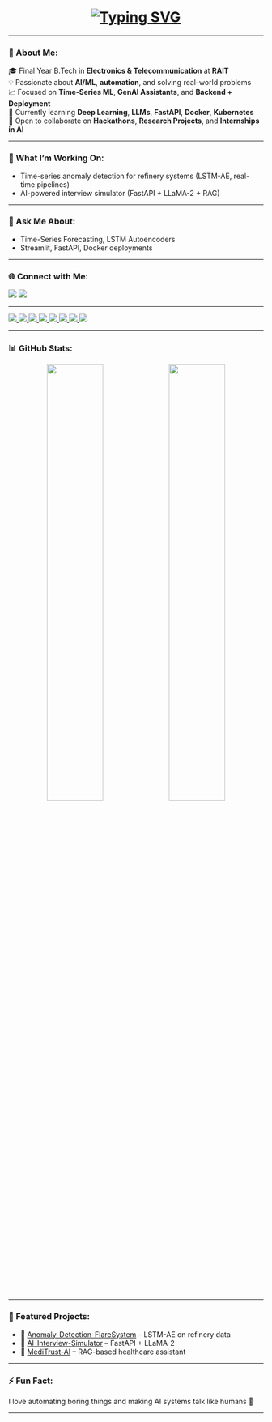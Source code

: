 <!-- GitHub Profile README for Ojas Shenwai -->

<!-- Banner -->
<h1 align="center">
  <a href="https://github.com/Ojas1584" target="_blank">
    <img src="https://readme-typing-svg.herokuapp.com?font=Fira+Code&size=32&pause=1000&color=F75C7E&center=true&vCenter=true&width=500&lines=👋+I'm+Ojas+Shenwai" alt="Typing SVG" />
  </a>
</h1>


---

### 🚀 About Me:
🎓 Final Year B.Tech in **Electronics & Telecommunication** at **RAIT**  
💡 Passionate about **AI/ML**, **automation**, and solving real-world problems  
📈 Focused on **Time-Series ML**, **GenAI Assistants**, and **Backend + Deployment**  
🧠 Currently learning **Deep Learning**, **LLMs**, **FastAPI**, **Docker**, **Kubernetes**  
🤝 Open to collaborate on **Hackathons**, **Research Projects**, and **Internships in AI**

---

### 🔭 What I’m Working On:
- Time-series anomaly detection for refinery systems (LSTM-AE, real-time pipelines)
- AI-powered interview simulator (FastAPI + LLaMA-2 + RAG)
  

---

### 💬 Ask Me About:
- Time-Series Forecasting, LSTM Autoencoders
- Streamlit, FastAPI, Docker deployments


---

### 🌐 Connect with Me:
<p>
  <a href="mailto:ojasvinayshenwai@gmail.com"><img src="https://img.shields.io/badge/Gmail-EA4335?style=for-the-badge&logo=gmail&logoColor=white"/></a>
  <a href="https://www.linkedin.com/in/ojas-shenwai/"><img src="https://img.shields.io/badge/LinkedIn-0A66C2?style=for-the-badge&logo=linkedin&logoColor=white"/></a>
</p>

---

<p align="left">
  <a href="https://www.python.org/" target="_blank">
    <img src="https://img.shields.io/badge/Python-3776AB?style=for-the-badge&logo=python&logoColor=white" />
  </a>
  <a href="https://scikit-learn.org/" target="_blank">
    <img src="https://img.shields.io/badge/Scikit--Learn-F7931E?style=for-the-badge&logo=scikit-learn&logoColor=white" />
  </a>
  <a href="https://www.tensorflow.org/" target="_blank">
    <img src="https://img.shields.io/badge/TensorFlow-FF6F00?style=for-the-badge&logo=tensorflow&logoColor=white" />
  </a>
  <a href="https://keras.io/" target="_blank">
    <img src="https://img.shields.io/badge/Keras-D00000?style=for-the-badge&logo=keras&logoColor=white" />
  </a>
  <a href="https://fastapi.tiangolo.com/" target="_blank">
    <img src="https://img.shields.io/badge/FastAPI-009688?style=for-the-badge&logo=fastapi&logoColor=white" />
  </a>
  <a href="https://streamlit.io/" target="_blank">
    <img src="https://img.shields.io/badge/Streamlit-FF4B4B?style=for-the-badge&logo=streamlit&logoColor=white" />
  </a>
  <a href="https://powerbi.microsoft.com/" target="_blank">
    <img src="https://img.shields.io/badge/PowerBI-F2C811?style=for-the-badge&logo=powerbi&logoColor=black" />
   </a>
  <a href="https://www.docker.com/" target="_blank">
    <img src="https://img.shields.io/badge/Docker-2496ED?style=for-the-badge&logo=docker&logoColor=white" />
  </a>
 
</p>


---

### 📊 GitHub Stats:
<p align="center">
  <img src="https://github-readme-stats.vercel.app/api?username=Ojas1584&show_icons=true&theme=radical" width="47%" />
  <img src="https://github-readme-streak-stats.herokuapp.com/?user=Ojas1584&theme=radical" width="47%" />
</p>

---

### 📌 Featured Projects:
- 🔬 [Anomaly-Detection-FlareSystem](https://github.com/Ojas1584/Anomaly-Detection-FlareSystem) – LSTM-AE on refinery data  
- 🤖 [AI-Interview-Simulator](https://github.com/Ojas1584/AI-Interview-Simulator) – FastAPI + LLaMA-2  
- 🏥 [MediTrust-AI](https://github.com/Ojas1584/MediTrust-AI) – RAG-based healthcare assistant

---

### ⚡ Fun Fact:
I love automating boring things and making AI systems talk like humans 🤖

---
